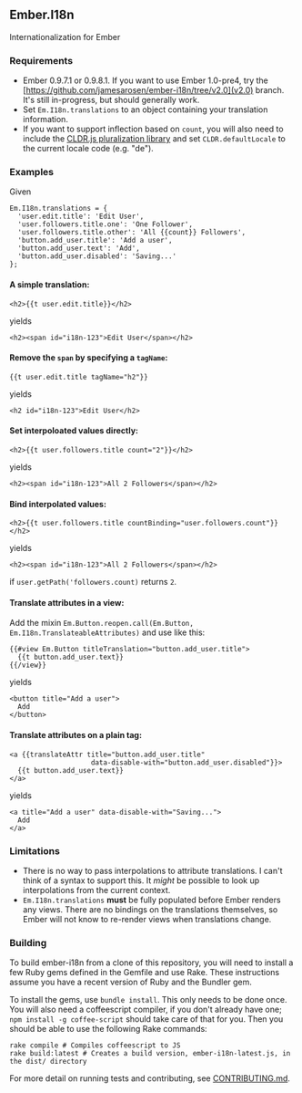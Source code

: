 ## Ember.I18n

Internationalization for Ember

### Requirements

 * Ember 0.9.7.1 or 0.9.8.1. If you want to use Ember 1.0-pre4, try the
   [https://github.com/jamesarosen/ember-i18n/tree/v2.0](v2.0) branch. It's
   still in-progress, but should generally work.
 * Set `Em.I18n.translations` to an object containing your translation
   information.
 * If you want to support inflection based on `count`, you will
   also need to include the
   [CLDR.js pluralization library](https://github.com/jamesarosen/CLDR.js)
   and set `CLDR.defaultLocale` to the current locale code (e.g. "de").

### Examples

Given

    Em.I18n.translations = {
      'user.edit.title': 'Edit User',
      'user.followers.title.one': 'One Follower',
      'user.followers.title.other': 'All {{count}} Followers',
      'button.add_user.title': 'Add a user',
      'button.add_user.text': 'Add',
      'button.add_user.disabled': 'Saving...'
    };

#### A simple translation:

    <h2>{{t user.edit.title}}</h2>

yields

    <h2><span id="i18n-123">Edit User</span></h2>

#### Remove the `span` by specifying a `tagName`:

    {{t user.edit.title tagName="h2"}}

yields

    <h2 id="i18n-123">Edit User</h2>

#### Set interpoloated values directly:

    <h2>{{t user.followers.title count="2"}}</h2>

yields

    <h2><span id="i18n-123">All 2 Followers</span></h2>

#### Bind interpolated values:

    <h2>{{t user.followers.title countBinding="user.followers.count"}}</h2>

yields

    <h2><span id="i18n-123">All 2 Followers</span></h2>

if `user.getPath('followers.count)` returns `2`.

#### Translate attributes in a view:

Add the mixin `Em.Button.reopen.call(Em.Button, Em.I18n.TranslateableAttributes)` and use like this:


    {{#view Em.Button titleTranslation="button.add_user.title">
      {{t button.add_user.text}}
    {{/view}}

yields

    <button title="Add a user">
      Add
    </button>

#### Translate attributes on a plain tag:

    <a {{translateAttr title="button.add_user.title"
                        data-disable-with="button.add_user.disabled"}}>
      {{t button.add_user.text}}
    </a>

yields

    <a title="Add a user" data-disable-with="Saving...">
      Add
    </a>

### Limitations

 * There is no way to pass interpolations to attribute translations. I can't
   think of a syntax to support this. It *might* be possible to look up
   interpolations from the current context.
 * `Em.I18n.translations` **must** be fully populated before Ember
   renders any views. There are no bindings on the translations themselves,
   so Ember will not know to re-render views when translations change.

### Building

To build ember-i18n from a clone of this repository, you will need to install
a few Ruby gems defined in the Gemfile and use Rake. These instructions assume
you have a recent version of Ruby and the Bundler gem.

To install the gems, use `bundle install`. This only needs to be done once.
You will also need a coffeescript compiler, if you don't already have one;
`npm install -g coffee-script` should take care of that for you. Then you
should be able to use the following Rake commands:

    rake compile # Compiles coffeescript to JS
    rake build:latest # Creates a build version, ember-i18n-latest.js, in the dist/ directory

For more detail on running tests and contributing, see [CONTRIBUTING.md](https://github.com/jamesarosen/ember-i18n/blob/master/CONTRIBUTING.md).